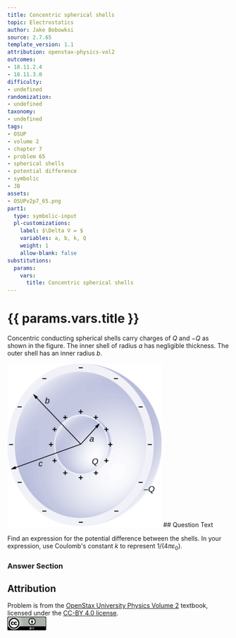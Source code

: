 ```yaml
---
title: Concentric spherical shells
topic: Electrostatics
author: Jake Bobowksi
source: 2.7.65
template_version: 1.1
attribution: openstax-physics-vol2
outcomes:
- 18.11.2.4
- 18.11.3.0
difficulty:
- undefined
randomization:
- undefined
taxonomy:
- undefined
tags:
- OSUP
- volume 2
- chapter 7
- problem 65
- spherical shells
- potential difference
- symbolic
- JB
assets:
- OSUPv2p7_65.png
part1:
  type: symbolic-input
  pl-customizations:
    label: $\Delta V = $
    variables: a, b, k, Q
    weight: 1
    allow-blank: false
substitutions:
  params:
    vars:
      title: Concentric spherical shells
---
```

# {{ params.vars.title }}
Concentric conducting spherical shells carry charges of $Q$ and $-Q$ as shown in the figure.
The inner shell of radius $a$ has negligible thickness.
The outer shell has an inner radius $b$.

<img src="OSUPv2p7_65.png" width=350 alt="Concentric uniformly-charged spherical shells.">
## Question Text

Find an expression for the potential difference between the shells.
In your expression, use Coulomb's constant $k$ to represent $1/(4\pi\varepsilon_0)$.

### Answer Section

## Attribution

Problem is from the [OpenStax University Physics Volume 2](https://openstax.org/details/books/university-physics-volume-2) textbook, licensed under the [CC-BY 4.0 license](https://creativecommons.org/licenses/by/4.0/).<br>![Image representing the Creative Commons 4.0 BY license.](https://raw.githubusercontent.com/firasm/bits/master/by.png)